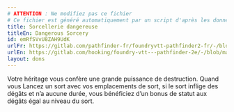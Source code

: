 ```yaml
---
# ATTENTION : Ne modifiez pas ce fichier
# Ce fichier est généré automatiquement par un script d'après les données du module Foundry VTT officiel et de sa traduction
title: Sorcellerie dangereuse
titleEn: Dangerous Sorcery
id: emRfSVvU8ZAH9UdK
urlFr: https://gitlab.com/pathfinder-fr/foundryvtt-pathfinder2-fr/-/blob/master/data/feats/emRfSVvU8ZAH9UdK.htm
urlEn: https://gitlab.com/hooking/foundry-vtt---pathfinder-2e/-/blob/master/packs/data/feats.db/dangerous-sorcery.json
layout: dons
---
```

Votre héritage vous confère une grande puissance de destruction. Quand vous Lancez un sort avec vos emplacements de sort, si le sort inflige des dégâts et n’a aucune durée, vous bénéficiez d’un bonus de statut aux dégâts égal au niveau du sort.
